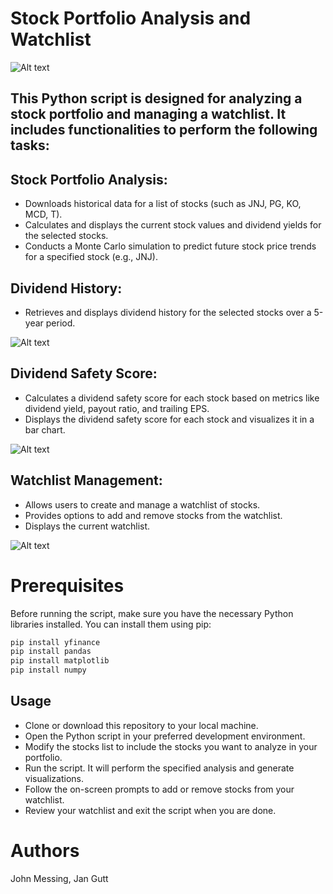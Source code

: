 # Stock Portfolio Analysis and Watchlist

![Alt text](<Crawford_Dividend Growth.jpg>)



## This Python script is designed for analyzing a stock portfolio and managing a watchlist. It includes functionalities to perform the following tasks:

## Stock Portfolio Analysis:
* Downloads historical data for a list of stocks (such as JNJ, PG, KO, MCD, T).
* Calculates and displays the current stock values and dividend yields for the selected stocks.
* Conducts a Monte Carlo simulation to predict future stock price trends for a specified stock (e.g., JNJ).

## Dividend History:
* Retrieves and displays dividend history for the selected stocks over a 5-year period.

![Alt text](<dividend history plot.png>)


## Dividend Safety Score:
* Calculates a dividend safety score for each stock based on metrics like dividend yield, payout ratio, and trailing EPS.
* Displays the dividend safety score for each stock and visualizes it in a bar chart.

![Alt text](<Safety score-1.png>)


## Watchlist Management:
* Allows users to create and manage a watchlist of stocks.
* Provides options to add and remove stocks from the watchlist.
* Displays the current watchlist.

![Alt text](Watchlist.png)

# Prerequisites
Before running the script, make sure you have the necessary Python libraries installed. You can install them using pip:

```bash
pip install yfinance 
pip install pandas 
pip install matplotlib 
pip install numpy 
```
## Usage
* Clone or download this repository to your local machine.
* Open the Python script in your preferred development environment.
* Modify the stocks list to include the stocks you want to analyze in your portfolio.
* Run the script. It will perform the specified analysis and generate visualizations.
* Follow the on-screen prompts to add or remove stocks from your watchlist.
* Review your watchlist and exit the script when you are done.


# Authors 
John Messing, 
Jan Gutt
